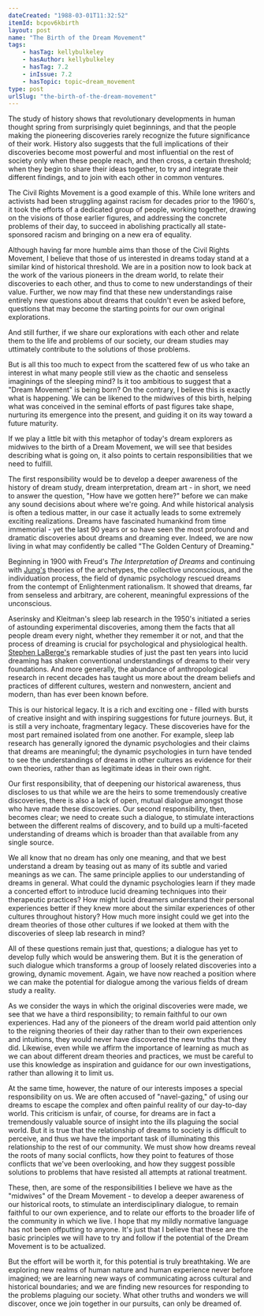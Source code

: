 ```yaml
---
dateCreated: "1988-03-01T11:32:52"
itemId: bcpov6kbirth
layout: post
name: "The Birth of the Dream Movement"
tags:
    - hasTag: kellybulkeley
    - hasAuthor: kellybulkeley
    - hasTag: 7.2
    - inIssue: 7.2
    - hasTopic: topic~dream_movement
type: post
urlSlug: "the-birth-of-the-dream-movement"
---
```


The study of history shows that revolutionary developments in human thought spring from surprisingly quiet beginnings, and that the people making the pioneering discoveries rarely recognize the future significance of their work. History also suggests that the full implications of their discoveries become most powerful and most influential on the rest of society only when these people reach, and then cross, a certain threshold; when they begin to share their ideas together, to try and integrate their different findings, and to join with each other in common ventures.

The Civil Rights Movement is a good example of this. While lone writers and activists had been struggling against racism for decades prior to the 1960's, it took the efforts of a dedicated group of people, working together, drawing on the visions of those earlier figures, and addressing the concrete problems of their day, to succeed in abolishing practically all state-sponsored racism and bringing on a new era of equality.

Although having far more humble aims than those of the Civil Rights Movement, I believe that those of us interested in dreams today stand at a similar kind of historical threshold. We are in a position now to look back at the work of the various pioneers in the dream world, to relate their discoveries to each other, and thus to come to new understandings of their value. Further, we now may find that these new understandings raise entirely new questions about dreams that couldn't even be asked before, questions that may become the starting points for our own original explorations.

And still further, if we share our explorations with each other and relate them to the life and problems of our society, our dream studies may uttimately contribute to the solutions of those problems.

But is all this too much to expect from the scattered few of us who take an interest in what many people still view as the chaotic and senseless imaginings of the sleeping mind? Is it too ambitious to suggest that a "Dream Movement" is being born? On the contrary, I believe this is exactly what is happening. We can be likened to the midwives of this birth, helping what was conceived in the seminal efforts of past figures take shape, nurturing its emergence into the present, and guiding it on its way toward a future maturity.

If we play a little bit with this metaphor of today's dream explorers as midwives to the birth of a Dream Movement, we will see that besides describing what is going on, it also points to certain responsibilities that we need to fulfill.

The first responsibility would be to develop a deeper awareness of the history of dream study, dream interpretation, dream art - in short, we need to answer the question, "How have we gotten here?" before we can make any sound decisions about where we're going. And while historical analysis is often a tedious matter, in our case it actually leads to some extremely exciting realizations. Dreams have fascinated humankind from time immemorial - yet the last 90 years or so have seen the most profound and dramatic discoveries about dreams and dreaming ever. Indeed, we are now living in what may confidently be called "The Golden Century of Dreaming."

Beginning in 1900 with Freud's _The Interpretation of Dreams_ and continuing with [Jung's](../topic~jung_and_dreams) theories of the archetypes, the collective unconscious, and the individuation process, the field of dynamic psychology rescued dreams from the contempt of Enlightenment rationalism. It showed that dreams, far from senseless and arbitrary, are coherent, meaningful expressions of the unconscious.

Aserinsky and Kleitman's sleep lab research in the 1950's initiated a series of astounding experimental discoveries, among them the facts that all people dream every night, whether they remember it or not, and that the process of dreaming is crucial for psychological and physiological health. [Stephen LaBerge's](../@stephenlaberge) remarkable studies of just the past ten years into lucid dreaming has shaken conventional understandings of dreams to their very foundations. And more generally, the abundance of anthropological research in recent decades has taught us more about the dream beliefs and practices of different cultures, western and nonwestern, ancient and modern, than has ever been known before.

This is our historical legacy. It is a rich and exciting one - filled with bursts of creative insight and with inspiring suggestions for future journeys. But, it is still a very inchoate, fragmentary legacy. These discoveries have for the most part remained isolated from one another. For example, sleep lab research has generally ignored the dynamic psychologies and their claims that dreams are meaningful; the dynamic psychologies in turn have tended to see the understandings of dreams in other cultures as evidence for their own theories, rather than as legitimate ideas in their own right.

Our first responsibility, that of deepening our historical awareness, thus discloses to us that while we are the heirs to some tremendously creative discoveries, there is also a lack of open, mutual dialogue amongst those who have made these discoveries. Our second responsibility, then, becomes clear; we need to create such a dialogue, to stimulate interactions between the different realms of discovery, and to build up a multi-faceted understanding of dreams which is broader than that available from any single source.

We all know that no dream has only one meaning, and that we best understand a dream by teasing out as many of its subtle and varied meanings as we can. The same principle applies to our understanding of dreams in general. What could the dynamic psychologies learn if they made a concerted effort to introduce lucid dreaming techniques into their therapeutic practices? How might lucid dreamers understand their personal experiences better if they knew more about the similar experiences of other cultures throughout history? How much more insight could we get into the dream theories of those other cultures if we looked at them with the discoveries of sleep lab research in mind?

All of these questions remain just that, questions; a dialogue has yet to develop fully which would be answering them. But it is the generation of such dialogue which transforms a group of loosely related discoveries into a growing, dynamic movement. Again, we have now reached a position where we can make the potential for dialogue among the various fields of dream study a reality.

As we consider the ways in which the original discoveries were made, we see that we have a third responsibility; to remain faithful to our own experiences. Had any of the pioneers of the dream world paid attention only to the reigning theories of their day rather than to their own experiences and intuitions, they would never have discovered the new truths that they did. Likewise, even while we affirm the importance of learning as much as we can about different dream theories and practices, we must be careful to use this knowledge as inspiration and guidance for our own investigations, rather than allowing it to limit us.

At the same time, however, the nature of our interests imposes a special responsibility on us. We are often accused of "navel-gazing," of using our dreams to escape the complex and often painful reality of our day-to-day world. This criticism is unfair, of course, for dreams are in fact a tremendously valuable source of insight into the ills plaguing the social world. But it is true that the relationship of dreams to society is difficult to perceive, and thus we have the important task of illuminating this relationship to the rest of our community. We must show how dreams reveal the roots of many social conflicts, how they point to features of those conflicts that we've been overlooking, and how they suggest possible solutions to problems that have resisted all attempts at rational treatment.

These, then, are some of the responsibilities I believe we have as the "midwives" of the Dream Movement - to develop a deeper awareness of our historical roots, to stimulate an interdisciplinary dialogue, to remain faithful to our own experience, and to relate our efforts to the broader life of the community in which we live. I hope that my mildly normative language has not been offputting to anyone. It's just that I believe that these are the basic principles we will have to try and follow if the potential of the Dream Movement is to be actualized.

But the effort will be worth it, for this potential is truly breathtaking. We are exploring new realms of human nature and human experience never before imagined; we are learning new ways of communicating across cultural and historical boundaries; and we are finding new resources for responding to the problems plaguing our society. What other truths and wonders we will discover, once we join together in our pursuits, can only be dreamed of.
